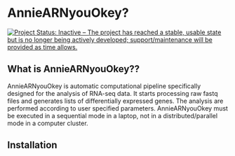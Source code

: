 # AnnieARNyouOkey?

[![Project Status: Inactive – The project has reached a stable, usable state but is no longer being actively developed; support/maintenance will be provided as time allows.](https://www.repostatus.org/badges/latest/inactive.svg)](https://www.repostatus.org/#inactive)


## What is AnnieARNyouOkey??

AnnieARNyouOkey is automatic computational pipeline specifically designed for the analysis of RNA-seq data. It starts processing raw fastq files and generates lists of differentially expressed genes. The analysis are performed according to user specified parameters. AnnieARNyouOkey must be executed in a sequential mode in a laptop, not in a distributed/parallel mode in a computer cluster.

## Installation



